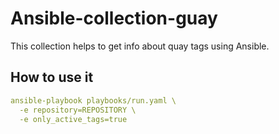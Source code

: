Ansible-collection-guay
=======================

This collection helps to get info about quay tags using Ansible.

How to use it
-------------

```yaml
ansible-playbook playbooks/run.yaml \
  -e repository=REPOSITORY \
  -e only_active_tags=true
```
